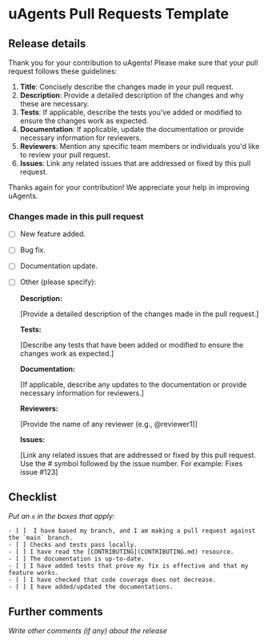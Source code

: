 # uAgents Pull Requests Template

## Release details

Thank you for your contribution to uAgents! Please make sure that your pull request follows these guidelines:

1. **Title**: Concisely describe the changes made in your pull request.
2. **Description**: Provide a detailed description of the changes and why these are necessary.
3. **Tests**: If applicable, describe the tests you've added or modified to ensure the changes work as expected.
4. **Documentation**: If applicable, update the documentation or provide necessary information for reviewers.
5. **Reviewers**: Mention any specific team members or individuals you'd like to review your pull request.
6. **Issues**: Link any related issues that are addressed or fixed by this pull request.

Thanks again for your contribution! We appreciate your help in improving uAgents.

### Changes made in this pull request

- [ ] New feature added.
- [ ] Bug fix.
- [ ] Documentation update.
- [ ] Other (please specify):

    **Description:**
    
    [Provide a detailed description of the changes made in the pull request.]
    
    **Tests:**
    
    [Describe any tests that have been added or modified to ensure the changes work as expected.]
    
    **Documentation:**
    
    [If applicable, describe any updates to the documentation or provide necessary information for reviewers.]
    
    **Reviewers:**
    
    [Provide the name of any reviewer (e.g., @reviewer1)]
    
    **Issues:**
    
    [Link any related issues that are addressed or fixed by this pull request. Use the # symbol followed by the issue number. For example: Fixes issue #123]

## Checklist

_Put an `x` in the boxes that apply:_

    - [ ]  I have based my branch, and I am making a pull request against the `main` branch.
    - [ ] Checks and tests pass locally.
    - [ ] I have read the [CONTRIBUTING](CONTRIBUTING.md) resource.
    - [ ] The documentation is up-to-date.
    - [ ] I have added tests that prove my fix is effective and that my feature works.
    - [ ] I have checked that code coverage does not decrease.
    - [ ] I have added/updated the documentations.

## Further comments

_Write other comments (if any) about the release_
